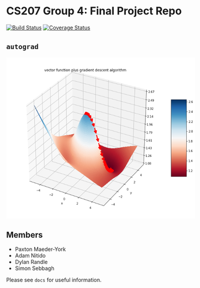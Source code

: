 # CS207 Group 4: Final Project Repo

[![Build Status](https://travis-ci.com/cs207-project-group4/cs207-FinalProject.svg?branch=master)](https://travis-ci.com/cs207-project-group4/cs207-FinalProject) [![Coverage Status](https://coveralls.io/repos/github/cs207-project-group4/cs207-FinalProject/badge.svg?branch=master)](https://coveralls.io/github/cs207-project-group4/cs207-FinalProject?branch=master)

## `autograd`

![display](docs/img/display.png)

## Members
* Paxton Maeder-York
* Adam Nitido
* Dylan Randle
* Simon Sebbagh

Please see `docs` for useful information.
